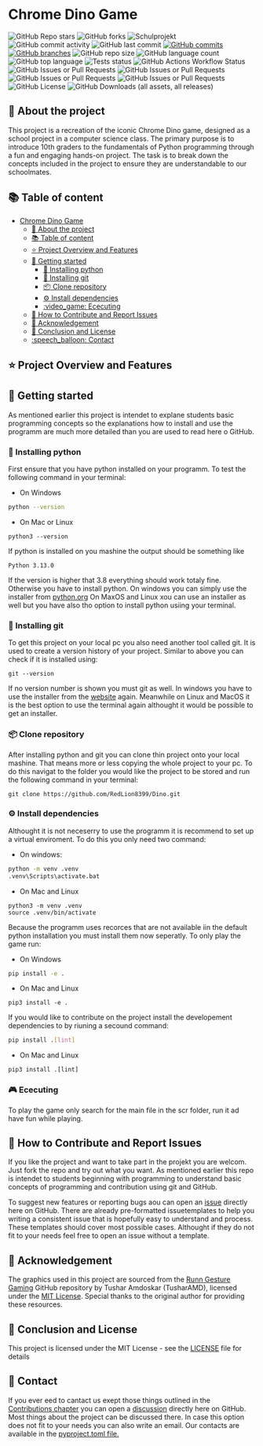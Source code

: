 # Chrome Dino Game  <!-- -Sth. funny as intern titel -->

![GitHub Repo stars](https://img.shields.io/github/stars/RedLion8399/Dino)
![GitHub forks](https://img.shields.io/github/forks/RedLion8399/Dino)
![Schulprojekt](https://img.shields.io/badge/School_project-green?link=gymnasium-warstein.de)
![GitHub commit activity](https://img.shields.io/github/commit-activity/m/RedLion8399/Dino)
![GitHub last commit](https://img.shields.io/github/last-commit/RedLion8399/Dino)
[![GitHub commits](https://badgen.net/github/commits/RedLion8399/Dino)](https://GitHub.com/RedLion8399/Dino/commit/)
[![GitHub branches](https://badgen.net/github/branches/RedLion8399/Dino)](https://github.com/RedLion8399/Dino/)
![GitHub repo size](https://img.shields.io/github/repo-size/RedLion8399/Dino)
![GitHub language count](https://img.shields.io/github/languages/count/RedLion8399/Dino)
![GitHub top language](https://img.shields.io/github/languages/top/RedLion8399/Dino)
![Tests status](https://img.shields.io/github/actions/workflow/status/RedLion8399/Dino/run_tests.yml?label=Tests)
![GitHub Actions Workflow Status](https://img.shields.io/github/actions/workflow/status/RedLion8399/Dino/run_linter.yml?label=Style)
![GitHub Issues or Pull Requests](https://img.shields.io/github/issues/RedLion8399/Dino)
![GitHub Issues or Pull Requests](https://img.shields.io/github/issues-closed/RedLion8399/Dino)
![GitHub Issues or Pull Requests](https://img.shields.io/github/issues-pr/RedLion8399/Dino)
![GitHub Issues or Pull Requests](https://img.shields.io/github/issues-pr-closed/RedLion8399/Dino)
![GitHub License](https://img.shields.io/github/license/RedLion8399/Dino)
![GitHub Downloads (all assets, all releases)](https://img.shields.io/github/downloads/RedLion8399/Dino/total)


## :cactus: About the project
This project is a recreation of the iconic Chrome Dino game, designed as a school project in a computer science class. The primary purpose is to introduce 10th graders to the fundamentals of Python programming through a fun and engaging hands-on project. The task is to break down the concepts included in the project to ensure they are understandable to our schoolmates.


## :books: Table of content
- [Chrome Dino Game  ](#chrome-dino-game--)
  - [:cactus: About the project](#cactus-about-the-project)
  - [:books: Table of content](#books-table-of-content)
  - [:star: Project Overview and Features](#star-project-overview-and-features)
  - [:rocket: Getting started](#rocket-getting-started)
    - [:snake: Installing python](#snake-installing-python)
    - [:hammer: Installing git](#hammer-installing-git)
    - [:package: Clone repository](#package-clone-repository)
    - [:gear: Install dependencies](#gear-install-dependencies)
    - [:video\_game: Ececuting](#video_game-ececuting)
  - [:bug: How to Contribute and Report Issues](#bug-how-to-contribute-and-report-issues)
  - [:handshake: Acknowledgement](#handshake-acknowledgement)
  - [:scroll: Conclusion and License](#scroll-conclusion-and-license)
  - [:speech\_balloon: Contact](#speech_balloon-contact)


## :star: Project Overview and Features

## :rocket: Getting started
As mentioned earlier this project is intendet to explane students basic programming concepts so the explanations how to install and use the programm are much more detailed than you are used to read here o GitHub.

### :snake: Installing python
First ensure that you have python installed on your programm. To test the following command in your terminal:

- On Windows
```bash
python --version
```
- On Mac or Linux
```shell
python3 --version
```
If python is installed on you mashine the output should be something like
```shell
Python 3.13.0
```

If the version is higher that 3.8 everything should work totaly fine. Otherwise you have to install python. On windows you can simply use the installer from [python.org](https://www.python.org/downloads/) On MaxOS and Linux xou can use an installer as well but you have also tho option to install python usiing your terminal.

### :hammer: Installing git
To get this project on your local pc you also need another tool called git. It is used to create a version history of your project. Similar to above you can check if it is installed using:

```shell
git --version
```

If no version number is shown you must git as well. In windows you have to use the installer from the [website](https://git-scm.com/) again. Meanwhile on Linux and MacOS it is the best option to use the terminal again althought it would be possible to get an installer.

### :package: Clone repository
After installing python and git you can clone thin project onto your local mashine. That means more or less copying the whole project to your pc. To do this navigat to the folder you would like the project to be stored and run the following command in your terminal:
```shell
git clone https://github.com/RedLion8399/Dino.git
```

### :gear: Install dependencies
Althought it is not neceserry to use the programm it is recommend to set up a virtual enviroment. To do this you only need two command:
- On windows:
```bash
python -m venv .venv
.venv\Scripts\activate.bat
```
- On Mac and Linux
```shell
python3 -m venv .venv
source .venv/bin/activate
```

Because the programm uses recorces that are not available iin the default python installation you must install them now seperatly. To only play the game run:
- On Windows
```bash
pip install -e .
```
- On Mac and Linux
```shell
pip3 install -e .
```

If you would like to contribute on the project install the developement dependencies to by riuning a secound command:
```bash
pip install .[lint]
```
- On Mac and Linux
```shell
pip3 install .[lint]
```

### :video_game: Ececuting
To play the game only search for the main file in the scr folder, run it ad have fun while playing.

## :bug: How to Contribute and Report Issues
If you like the project and want to take part in the projekt you are welcom. Just fork the repo and try out what you want. As mentioned earlier this repo is intendet to students beginning with programming to understand basic concepts of programming and contribution using git and GitHub.

To suggest new features or reporting bugs aou can open an [issue](https://github.com/RedLion8399/Dino/issues) directly here on GitHub. There are already pre-formatted issuetemplates to help you writing a consistent issue that is hopefully easy to understand and process. These templates should cover most possible cases. Althought if they do not fit to your needs feel free to open an issue without a template.


## :handshake: Acknowledgement
The graphics used in this project are sourced from the [Runn Gesture Gaming](https://github.com/TusharAMD/Runn) GitHub repository by Tushar Amdoskar (TusharAMD), licensed under the [MIT License](https://github.com/TusharAMD/Runn/blob/master/LICENSE). Special thanks to the original author for providing these resources.


## :scroll: Conclusion and License
This project is licensed under the MIT License - see the [LICENSE](./LICENSE) file for details


## :speech_balloon: Contact
If you ever eed to cantact us exept those things outlined in the [Contributions chapter](#bug-how-to-contribute-and-report-issues) you can open a [discussion](https://github.com/RedLion8399/Dino/discussions) directly here on GitHub. Most things about the project can be discussed there. In case this option does not fit to your needs you can also write an email. Our contacts are available in the [pyproject.toml file.](./pyproject.toml)
